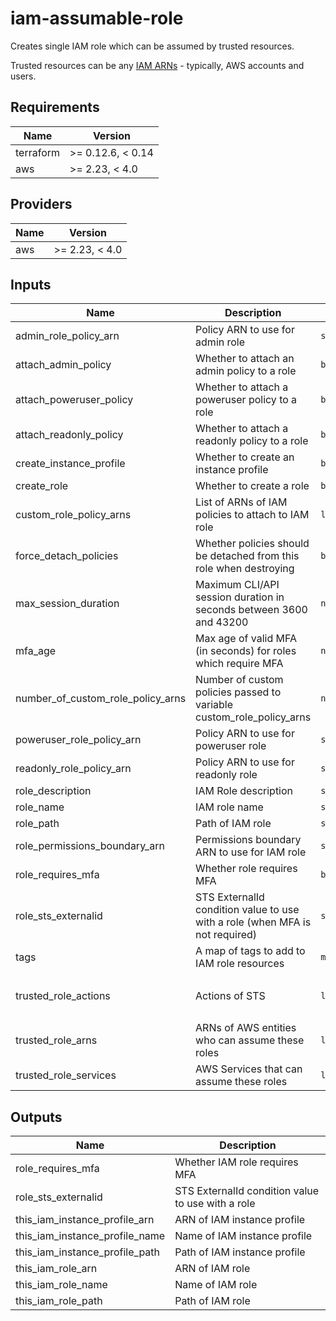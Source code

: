 # iam-assumable-role

Creates single IAM role which can be assumed by trusted resources.

Trusted resources can be any [IAM ARNs](https://docs.aws.amazon.com/IAM/latest/UserGuide/reference_identifiers.html#identifiers-arns) - typically, AWS accounts and users.

<!-- BEGINNING OF PRE-COMMIT-TERRAFORM DOCS HOOK -->
## Requirements

| Name | Version |
|------|---------|
| terraform | >= 0.12.6, < 0.14 |
| aws | >= 2.23, < 4.0 |

## Providers

| Name | Version |
|------|---------|
| aws | >= 2.23, < 4.0 |

## Inputs

| Name | Description | Type | Default | Required |
|------|-------------|------|---------|:--------:|
| admin\_role\_policy\_arn | Policy ARN to use for admin role | `string` | `"arn:aws:iam::aws:policy/AdministratorAccess"` | no |
| attach\_admin\_policy | Whether to attach an admin policy to a role | `bool` | `false` | no |
| attach\_poweruser\_policy | Whether to attach a poweruser policy to a role | `bool` | `false` | no |
| attach\_readonly\_policy | Whether to attach a readonly policy to a role | `bool` | `false` | no |
| create\_instance\_profile | Whether to create an instance profile | `bool` | `false` | no |
| create\_role | Whether to create a role | `bool` | `false` | no |
| custom\_role\_policy\_arns | List of ARNs of IAM policies to attach to IAM role | `list(string)` | `[]` | no |
| force\_detach\_policies | Whether policies should be detached from this role when destroying | `bool` | `false` | no |
| max\_session\_duration | Maximum CLI/API session duration in seconds between 3600 and 43200 | `number` | `3600` | no |
| mfa\_age | Max age of valid MFA (in seconds) for roles which require MFA | `number` | `86400` | no |
| number\_of\_custom\_role\_policy\_arns | Number of custom policies passed to variable custom\_role\_policy\_arns | `number` | `0` | no |
| poweruser\_role\_policy\_arn | Policy ARN to use for poweruser role | `string` | `"arn:aws:iam::aws:policy/PowerUserAccess"` | no |
| readonly\_role\_policy\_arn | Policy ARN to use for readonly role | `string` | `"arn:aws:iam::aws:policy/ReadOnlyAccess"` | no |
| role\_description | IAM Role description | `string` | `""` | no |
| role\_name | IAM role name | `string` | `""` | no |
| role\_path | Path of IAM role | `string` | `"/"` | no |
| role\_permissions\_boundary\_arn | Permissions boundary ARN to use for IAM role | `string` | `""` | no |
| role\_requires\_mfa | Whether role requires MFA | `bool` | `true` | no |
| role\_sts\_externalid | STS ExternalId condition value to use with a role (when MFA is not required) | `string` | `null` | no |
| tags | A map of tags to add to IAM role resources | `map(string)` | `{}` | no |
| trusted\_role\_actions | Actions of STS | `list(string)` | <pre>[<br>  "sts:AssumeRole"<br>]</pre> | no |
| trusted\_role\_arns | ARNs of AWS entities who can assume these roles | `list(string)` | `[]` | no |
| trusted\_role\_services | AWS Services that can assume these roles | `list(string)` | `[]` | no |

## Outputs

| Name | Description |
|------|-------------|
| role\_requires\_mfa | Whether IAM role requires MFA |
| role\_sts\_externalid | STS ExternalId condition value to use with a role |
| this\_iam\_instance\_profile\_arn | ARN of IAM instance profile |
| this\_iam\_instance\_profile\_name | Name of IAM instance profile |
| this\_iam\_instance\_profile\_path | Path of IAM instance profile |
| this\_iam\_role\_arn | ARN of IAM role |
| this\_iam\_role\_name | Name of IAM role |
| this\_iam\_role\_path | Path of IAM role |

<!-- END OF PRE-COMMIT-TERRAFORM DOCS HOOK -->
